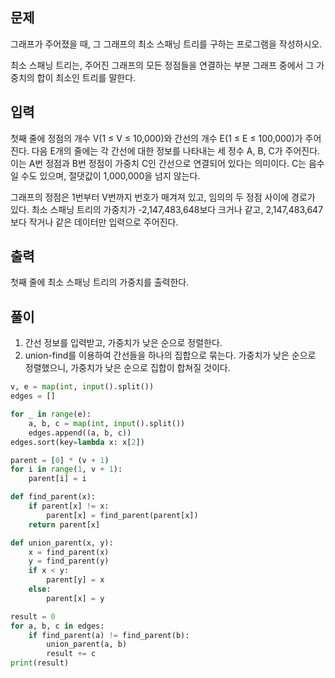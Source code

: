 ## 문제
그래프가 주어졌을 때, 그 그래프의 최소 스패닝 트리를 구하는 프로그램을 작성하시오.

최소 스패닝 트리는, 주어진 그래프의 모든 정점들을 연결하는 부분 그래프 중에서 그 가중치의 합이 최소인 트리를 말한다.

## 입력
첫째 줄에 정점의 개수 V(1 ≤ V ≤ 10,000)와 간선의 개수 E(1 ≤ E ≤ 100,000)가 주어진다. 다음 E개의 줄에는 각 간선에 대한 정보를 나타내는 세 정수 A, B, C가 주어진다. 이는 A번 정점과 B번 정점이 가중치 C인 간선으로 연결되어 있다는 의미이다. C는 음수일 수도 있으며, 절댓값이 1,000,000을 넘지 않는다.

그래프의 정점은 1번부터 V번까지 번호가 매겨져 있고, 임의의 두 정점 사이에 경로가 있다. 최소 스패닝 트리의 가중치가 -2,147,483,648보다 크거나 같고, 2,147,483,647보다 작거나 같은 데이터만 입력으로 주어진다.

## 출력
첫째 줄에 최소 스패닝 트리의 가중치를 출력한다.

## 풀이
1. 간선 정보를 입력받고, 가중치가 낮은 순으로 정렬한다.
2. union-find를 이용하여 간선들을 하나의 집합으로 묶는다. 가중치가 낮은 순으로 정렬했으니, 가중치가 낮은 순으로 집합이 합쳐질 것이다.

```python
v, e = map(int, input().split())
edges = []

for _ in range(e):
    a, b, c = map(int, input().split())
    edges.append((a, b, c))
edges.sort(key=lambda x: x[2])

parent = [0] * (v + 1)
for i in range(1, v + 1):
    parent[i] = i

def find_parent(x):
    if parent[x] != x:
        parent[x] = find_parent(parent[x])
    return parent[x]

def union_parent(x, y):
    x = find_parent(x)
    y = find_parent(y)
    if x < y:
        parent[y] = x
    else:
        parent[x] = y

result = 0
for a, b, c in edges:
    if find_parent(a) != find_parent(b):
        union_parent(a, b)
        result += c
print(result)

```

